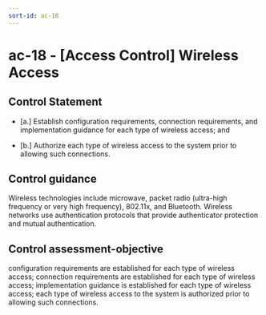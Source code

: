 ```yaml
---
sort-id: ac-18
---
```


# ac-18 - \[Access Control\] Wireless Access

## Control Statement

- \[a.\] Establish configuration requirements, connection requirements, and implementation guidance for each type of wireless access; and

- \[b.\] Authorize each type of wireless access to the system prior to allowing such connections.

## Control guidance

Wireless technologies include microwave, packet radio (ultra-high frequency or very high frequency), 802.11x, and Bluetooth. Wireless networks use authentication protocols that provide authenticator protection and mutual authentication.

## Control assessment-objective

configuration requirements are established for each type of wireless access;
connection requirements are established for each type of wireless access;
implementation guidance is established for each type of wireless access;
each type of wireless access to the system is authorized prior to allowing such connections.
